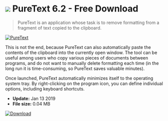 # ![](https://cdn.softexe.net/static/icon/win.gif) PureText 6.2 - Free Download

> PureText is an application whose task is to remove formatting from a fragment of text copied to the clipboard.

[![PureText](https:https://tse4.mm.bing.net/th?id=OIP.agTKTPtjfNIOoDXbBaNOHAHaE6&pid=Api)](https://softexe.net/win/business/other/puretext:acbg.html)

This is not the end, because PureText can also automatically paste the contents of the clipboard into the currently open window. The tool can be useful among users who copy various pieces of documents between programs, and do not want to manually delete formatting each time (in the long run it is time-consuming, so PureText saves valuable minutes).
 
 Once launched, PureText automatically minimizes itself to the operating system tray. By right-clicking on the program icon, you can define individual options, including keyboard shortcuts.


- **Update:** Jan 13 2019
- **File size:** 0.04 MB

[![Download](https://cdn.softexe.net/static/img/download.png)](https://softexe.net/win/business/other/puretext:acbg.html)

